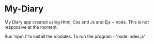 # My-Diary
My Diary app created using Html, Css and Js and Ejs + node. 
This is not responsive at the moment.

Run 'npm i' to install the modules.
To run the program - 'node index.js' 
